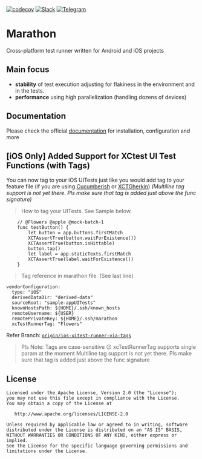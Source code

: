 [![codecov](https://codecov.io/gh/malinskiy/marathon/branch/develop/graph/badge.svg)](https://codecov.io/gh/malinskiy/marathon)
[![Slack](https://img.shields.io/badge/slack-chat-green.svg?logo=slack&longCache=true&style=flat)](https://bit.ly/2LLghaW)
[![Telegram](https://img.shields.io/static/v1?label=Telegram&message=RU&color=0088CC)](https://t.me/marathontestrunner)

# Marathon
Cross-platform test runner written for Android and iOS projects

## Main focus
- **stability** of test execution adjusting for flakiness in the environment and in the tests.
- **performance** using high parallelization (handling dozens of devices)

## Documentation

Please check the official [documentation](https://marathonlabs.github.io/marathon/) for installation, configuration and more

## [iOS Only] Added Support for XCtest UI Test Functions (with Tags)
You can now tag to your iOS UITests just like you would add tag to your feature file (if you are using [Cucumberish](https://cocoapods.org/pods/Cucumberish) or [XCTGherkin](https://cocoapods.org/pods/XCTest-Gherkin))
_(Multiline tag support is not yet there. Pls make sure that tag is added just above the func signature)_
> How to tag your UITests. See Sample below.
```
    // @Flowers @apple @mock-batch-1
    func testButton() {
        let button = app.buttons.firstMatch
        XCTAssertTrue(button.waitForExistence())
        XCTAssertTrue(button.isHittable)
        button.tap()
        let label = app.staticTexts.firstMatch
        XCTAssertTrue(label.waitForExistence())
    }
```

> Tag reference in marathon file. (See last line)

```
vendorConfiguration:
  type: "iOS"
  derivedDataDir: "derived-data"
  sourceRoot: "sample-appUITests"
  knownHostsPath: ${HOME}/.ssh/known_hosts
  remoteUsername: ${USER}
  remotePrivateKey: ${HOME}/.ssh/marathon
  xcTestRunnerTag: "Flowers"
```

Refer Branch: [`origin/ios-uitest-runner-via-tags`](https://github.com/abhishekbedi1432/Cross-Platform-Test-Runner-Marathon/tree/ios-uitest-runner-via-tags)

> Pls Note:
> Tags are case-sensitive 😉
> xcTestRunnerTag supports single param at the moment
> Multiline tag support is not yet there. Pls make sure that tag is added just above the func signature

License
-------

    Licensed under the Apache License, Version 2.0 (the "License");
    you may not use this file except in compliance with the License.
    You may obtain a copy of the License at

       http://www.apache.org/licenses/LICENSE-2.0

    Unless required by applicable law or agreed to in writing, software
    distributed under the License is distributed on an "AS IS" BASIS,
    WITHOUT WARRANTIES OR CONDITIONS OF ANY KIND, either express or implied.
    See the License for the specific language governing permissions and
    limitations under the License.
